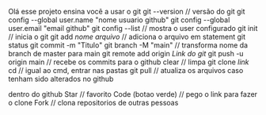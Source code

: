 Olá esse projeto ensina você a usar o git
git --version // versão do git
git config --global user.name "nome usuario github"
git config --global user.email "email github"
git config --list // mostra o user configurado
git init // inicia o git
git add *nome arquivo* // adiciona o arquivo em statement
git status
git commit -m "Titulo"
git branch -M "main" // transforma nome da branch de master para main
git remote add origin *Link do git* 
git push -u origin main // recebe os commits para o github
clear // limpa
git clone *link* 
cd // igual ao cmd, entrar nas pastas
git pull // atualiza os arquivos caso tenham sido alterados no github


dentro do github
Star // favorito
Code (botao verde) // pego o link para fazer o clone
Fork // clona repositorios de outras pessoas


